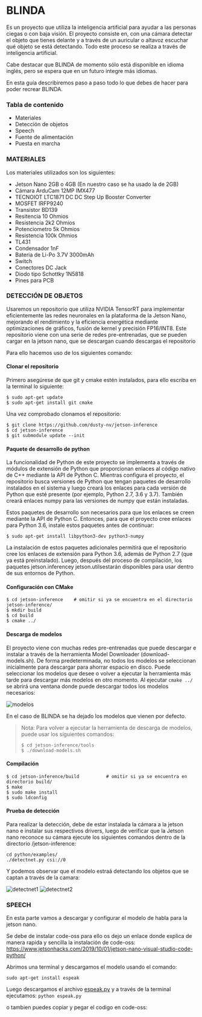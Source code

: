 # BLINDA
Es un proyecto que utiliza la inteligencia artificial para ayudar a las personas ciegas o con baja visión. El proyecto consiste en, con una cámara detectar el objeto que tienes delante y a través de un auricular o altavoz escuchar qué objeto se está detectando. Todo este proceso se realiza a través de inteligencia artificial.

Cabe destacar que BLINDA de momento sólo está disponible en idioma inglés, pero se espera que en un futuro integre más idiomas.

En esta guía describiremos paso a paso todo lo que debes de hacer para poder recrear BLINDA.
### Tabla de contenido
- Materiales
- Detección de objetos
- Speech
- Fuente de alimentación
- Puesta en marcha

### MATERIALES
Los materiales utilizados son los siguientes:

- Jetson Nano 2GB o 4GB (En nuestro caso se ha usado la de 2GB)
- Cámara ArduCam 12MP IMX477
- TECNOIOT LTC1871 DC DC Step Up Booster Converter
- MOSFET IRFP9240
- Transistor BD139
- Resitencia 10 Ohmios
- Resistencia 2k2 Ohmios
- Potenciometro 5k Ohmios
- Resistencia 100k Ohmios
- TL431
- Condensador 1nF
- Bateria de Li-Po 3.7V 3000mAh
- Switch
- Conectores DC Jack
- Diodo tipo Schottky 1N5818
- Pines para PCB

### DETECCIÓN DE OBJETOS

Usaremos un repositorio que utiliza NVIDIA TensorRT para implementar eficientemente las redes neuronales en la plataforma de la Jetson Nano, mejorando el rendimiento y la eficiencia energética mediante optimizaciones de gráficos, fusión de kernel y precisión FP16/INT8.
Este repositorio viene con una serie de redes pre-entrenadas, que se pueden cargar en la jetson nano, que se descargan cuando descargas el repositorio

Para ello hacemos uso de los siguientes comando:

#### Clonar el repositorio
Primero asegúrese de que git y cmake estén instalados, para ello escriba en la terminal lo siguiente:
```
$ sudo apt-get update
$ sudo apt-get install git cmake
```
Una vez comprobado clonamos el repositorio:
```
$ git clone https://github.com/dusty-nv/jetson-inference
$ cd jetson-inference
$ git submodule update --init
```
#### Paquete de desarrollo de python
La funcionalidad de Python de este proyecto se implementa a través de módulos de extensión de Python que proporcionan enlaces al código nativo de C++ mediante la API de Python C. Mientras configura el proyecto, el repositorio busca versiones de Python que tengan paquetes de desarrollo instalados en el sistema y luego creará los enlaces para cada versión de Python que esté presente (por ejemplo, Python 2.7, 3.6 y 3.7). También creará enlaces numpy para las versiones de numpy que están instaladas.

Estos paquetes de desarrollo son necesarios para que los enlaces se creen mediante la API de Python C.
Entonces, para que el proyecto cree enlaces para Python 3.6, instale estos paquetes antes de continuar:

`$ sudo apt-get install libpython3-dev python3-numpy`

La instalación de estos paquetes adicionales permitirá que el repositorio cree los enlaces de extensión para Python 3.6, además de Python 2.7 (que ya está preinstalado). Luego, después del proceso de compilación, los paquetes jetson.inferencey jetson.utilsestarán disponibles para usar dentro de sus entornos de Python.

#### Configuración con CMake
```
$ cd jetson-inference    # omitir si ya se encuentra en el directorio jetson-inference/
$ mkdir build
$ cd build
$ cmake ../
```
#### Descarga de modelos
El proyecto viene con muchas redes pre-entrenadas que puede descargar e instalar a través de la herramienta Model Downloader (download-models.sh). De forma predeterminada, no todos los modelos se seleccionan inicialmente para descargar para ahorrar espacio en disco. Puede seleccionar los modelos que desee o volver a ejecutar la herramienta más tarde para descargar más modelos en otro momento. Al ejecutar `cmake ../` se abrirá una ventana donde puede descargar todos los modelos necesarios:

![modelos](https://raw.githubusercontent.com/dusty-nv/jetson-inference/python/docs/images/download-models.jpg)

En el caso de BLINDA se ha dejado los modelos que vienen por defecto.

> Nota: Para volver a ejecutar la herramienta de descarga de modelos, puede usar los siguientes comandos:
> ```
> $ cd jetson-inference/tools
> $ ./download-models.sh
> ```

#### Compilación
```
$ cd jetson-inference/build          # omitir si ya se encuentra en directorio build/
$ make
$ sudo make install
$ sudo ldconfig
```

#### Prueba de detección
Para realizar la detección, debe de estar instalada la cámara a la jetson nano e instalar sus respectivos drivers, luego de verificar que la Jetson nano reconoce su cámara ejecute los siguientes comandos dentro de la directorio /jetson-inference:

```
cd python/examples/
./detectnet.py csi://0
```

Y podemos observar que el modelo estraá detectando los objetos que se captan a través de la camara:

![detectnet1](https://i.ytimg.com/vi/GWPPe-nNntM/maxresdefault.jpg)
![detectnet2](https://raw.githubusercontent.com/dusty-nv/jetson-inference/dev/docs/images/detectnet-animals.jpg)



### SPEECH
En esta parte vamos a descargar y configurar el modelo de habla para la jetson nano.

Se debe de instalar code-oss para ello os dejo un enlace donde explica de manera rapida y sencilla la instalación de code-oss:
https://www.jetsonhacks.com/2019/10/01/jetson-nano-visual-studio-code-python/

Abrimos una terminal y descargamos el modelo usando el comando:

`sudo apt-get install espeak`

Luego descargamos el archivo [espeak.py]() y a través de la terminal ejecutamos:
`python espeak.py`

o tambien puedes copiar y pegar el codigo en code-oss:
```




